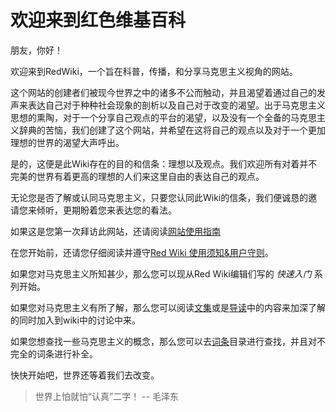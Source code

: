 # 欢迎来到红色维基百科

朋友，你好！

欢迎来到RedWiki，一个旨在科普，传播，和分享马克思主义视角的网站。

这个网站的创建者们被现今世界之中的诸多不公而触动，并且渴望着通过自己的发声来表达自己对于种种社会现象的剖析以及自己对于改变的渴望。出于马克思主义思想的熏陶，对于一个分享自己观点的平台的渴望，以及没有一个全备的马克思主义辞典的苦恼，我们创建了这个网站，并希望在这将自己的观点以及对于一个更加理想的世界的渴望大声呼出。

是的，这便是此Wiki存在的目的和信条：理想以及观点。我们欢迎所有对着并不完美的世界有着更高的理想的人们来这里自由的表达自己的观点。

无论您是否了解或认同马克思主义，只要您认同此Wiki的信条，我们便诚恳的邀请您来倾听，更期盼着您来表达您的看法。

如果这是您第一次拜访此网站，还请阅读[网站使用指南](/zh/站务/使用指南)

在您开始前，还请您仔细阅读并遵守[Red Wiki 使用须知&用户守则](https://wikired.xyz/zh/%E7%AB%99%E5%8A%A1/%E9%A1%BB%E7%9F%A5)。

如果您对马克思主义所知甚少，那么您可以现从Red Wiki编辑们写的 *快速入门* 系列开始。

如果您对马克思主义有所了解，那么您可以阅读[文集](https://wikired.xyz/zh/%E6%96%87%E9%9B%86/new-page)或是[导读](https://wikired.xyz/zh/%E5%AF%BC%E8%AF%BB/%E5%9B%BD%E5%AE%B6%E4%B8%8E%E9%9D%A9%E5%91%BD/%E7%AC%AC%E4%B8%80%E7%AB%A0)中的内容来加深了解的同时加入到wiki中的讨论中来。

如果您想查找一些马克思主义的概念，那么您可以去[词条](https://wikired.xyz/zh/%E8%AF%8D%E6%9D%A1/%E4%BF%AE%E6%AD%A3%E4%B8%BB%E4%B9%89)目录进行查找，并且对不完全的词条进行补全。

快快开始吧，世界还等着我们去改变。

>世界上怕就怕“认真”二字！ -- 毛泽东
